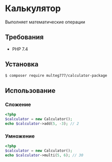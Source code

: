 # Калькулятор

Выполняет математические операции

## Требования

- PHP 7.4

## Установка

```bash
$ composer require multeg777/calculator-package
```

## Использование

### Сложение
```php
<?php
$calculator = new Calculator();
echo $calculator->add(5, -3); // 2
```

### Умножение
```php
<?php
$calculator = new Calculator();
echo $calculator->multi(5, 6); // 30
```